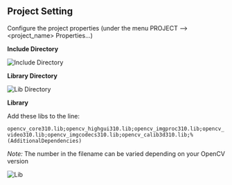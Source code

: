 ## Project Setting

Configure the project properties (under the menu PROJECT --> <project_name> Properties...)<br>

__Include Directory__<br>

![Include Directory](https://github.com/stanathong/retained_undistort_image/blob/master/project_setting/include_directory.jpg)

__Library Directory__<br>

![Lib Directory](https://github.com/stanathong/retained_undistort_image/blob/master/project_setting/lib_directory.jpg)

__Library__<br>

Add these libs to the line: <br>

`opencv_core310.lib;opencv_highgui310.lib;opencv_imgproc310.lib;opencv_video310.lib;opencv_imgcodecs310.lib;opencv_calib3d310.lib;%(AdditionalDependencies)`<br>

_Note:_ The number in the filename can be varied depending on your OpenCV version<br>

![Lib](https://github.com/stanathong/retained_undistort_image/blob/master/project_setting/lib.jpg)


